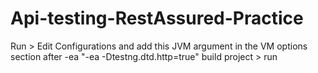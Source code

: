 # Api-testing-RestAssured-Practice

Run > Edit Configurations
and add this JVM argument in the VM options section after -ea
"-ea -Dtestng.dtd.http=true"
build project > run

